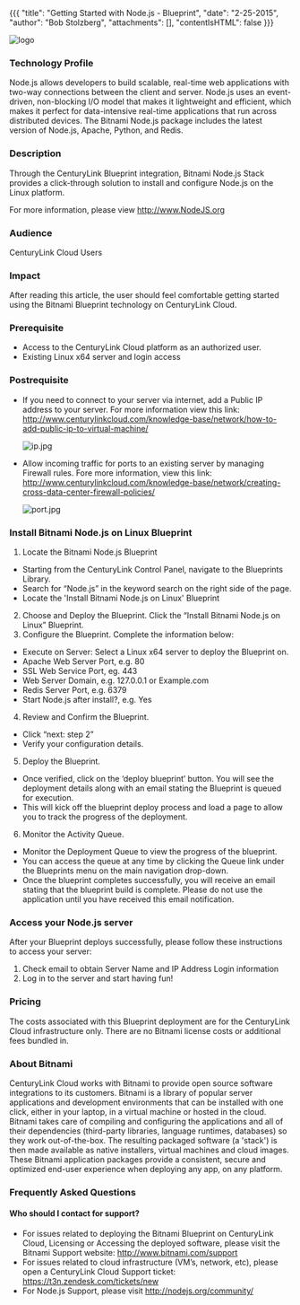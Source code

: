 {{{
  "title": "Getting Started with Node.js - Blueprint",
  "date": "2-25-2015",
  "author": "Bob Stolzberg",
  "attachments": [],
  "contentIsHTML": false
}}}

![logo](https://nodeblog.files.wordpress.com/2011/07/nodejs.png)

### Technology Profile
Node.js allows developers to build scalable, real-time web applications with two-way connections between the client and server. Node.js uses an event-driven, non-blocking I/O model that makes it lightweight and efficient, which makes it perfect for data-intensive real-time applications that run across distributed devices. The Bitnami Node.js package includes the latest version of Node.js, Apache, Python, and Redis.

### Description
Through the CenturyLink Blueprint integration, Bitnami Node.js Stack provides a click-through solution to install and configure Node.js on the Linux platform.

For more information, please view http://www.NodeJS.org

### Audience
CenturyLink Cloud Users

### Impact
After reading this article, the user should feel comfortable getting started using the Bitnami Blueprint technology on CenturyLink Cloud.


### Prerequisite
- Access to the CenturyLink Cloud platform as an authorized user.
- Existing Linux x64 server and login access

### Postrequisite

- If you need to connect to your server via internet, add a Public IP address to your server.  For more information view this link: http://www.centurylinkcloud.com/knowledge-base/network/how-to-add-public-ip-to-virtual-machine/

	![ip.jpg](https://t3n.zendesk.com/attachments/token/kObGC9P2IjP1ate0NexwFNiXz/?name=ip.jpg)

- Allow incoming traffic for ports to an existing server by managing Firewall rules.  Fore more information, view this link: http://www.centurylinkcloud.com/knowledge-base/network/creating-cross-data-center-firewall-policies/

	![port.jpg](https://t3n.zendesk.com/attachments/token/1Ufw0JjIWW8XfASYLh4x3Irl9/?name=port.jpg)


### Install Bitnami Node.js on Linux Blueprint
1. Locate the Bitnami Node.js Blueprint
  + Starting from the CenturyLink Control Panel, navigate to the Blueprints Library.
  + Search for “Node.js” in the keyword search on the right side of the page.
  + Locate the 'Install Bitnami Node.js on Linux' Blueprint
2. Choose and Deploy the Blueprint. Click the “Install Bitnami Node.js on Linux” Blueprint.
3. Configure the Blueprint. Complete the information below:
  + Execute on Server: Select a Linux x64 server to deploy the Blueprint on.
  + Apache Web Server Port, e.g. 80
  + SSL Web Service Port, eg. 443
  + Web Server Domain, e.g. 127.0.0.1 or Example.com
  + Redis Server Port, e.g. 6379
  + Start Node.js after install?, e.g. Yes
4. Review and Confirm the Blueprint.
  + Click “next: step 2”
  + Verify your configuration details.
5. Deploy the Blueprint.
  + Once verified, click on the ‘deploy blueprint’ button. You will see the deployment details along with an email stating the Blueprint is queued for execution.
  + This will kick off the blueprint deploy process and load a page to allow you to track the progress of the deployment.
6. Monitor the Activity Queue.
  + Monitor the Deployment Queue to view the progress of the blueprint.
  + You can access the queue at any time by clicking the Queue link under the Blueprints menu on the main navigation drop-down.
  + Once the blueprint completes successfully, you will receive an email stating that the blueprint build is complete. Please do not use the application until you have received this email notification.


### Access your Node.js server
After your Blueprint deploys successfully, please follow these instructions to access your server:
  1. Check email to obtain Server Name and IP Address Login information
  2. Log in to the server and start having fun!

### Pricing
The costs associated with this Blueprint deployment are for the CenturyLink Cloud infrastructure only.  There are no Bitnami license costs or additional fees bundled in.

### About Bitnami
CenturyLink Cloud works with Bitnami to provide open source software integrations to its customers.  Bitnami is a library of popular server applications and development environments that can be installed with one click, either in your laptop, in a virtual machine or hosted in the cloud. Bitnami takes care of compiling and configuring the applications and all of their dependencies (third-party libraries, language runtimes, databases) so they work out-of-the-box. The resulting packaged software (a 'stack') is then made available as native installers, virtual machines and cloud images. These Bitnami application packages provide a consistent, secure and optimized end-user experience when deploying any app, on any platform.

### Frequently Asked Questions

#### Who should I contact for support?
* For issues related to deploying the Bitnami Blueprint on CenturyLink Cloud, Licensing or Accessing the deployed software, please visit the Bitnami Support website: http://www.bitnami.com/support
* For issues related to cloud infrastructure (VM’s, network, etc), please open a CenturyLink Cloud Support ticket: https://t3n.zendesk.com/tickets/new
* For Node.js Support, please visit http://nodejs.org/community/
